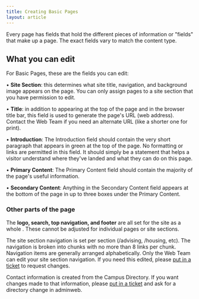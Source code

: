 ```yaml
---
title: Creating Basic Pages
layout: article
---
```


Every page has fields that hold the different pieces of information or "fields" that make up a page. The exact fields vary to match the content type.

## What you can edit
For Basic Pages, these are the fields you can edit:

•	**Site Section**: this determines what site title, navigation, and background image appears on the page. You can only assign pages to a site section that you have permission to edit.

•	**Title**: in addition to appearing at the top of the page and in the browser title bar, this field is used to generate the page's URL (web address). Contact the Web Team if you need an alternate URL (like a shorter one for print).

•	**Introduction**: The Introduction field should contain the very short paragraph that appears in green at the top of the page. No formatting or links are permitted in this field. It should simply be a statement that helps a visitor understand where they've landed and what they can do on this page.

•	**Primary Content**: The Primary Content field should contain the majority of the page's useful information. 

•	**Secondary Content**: Anything in the Secondary Content field appears at the bottom of the page in up to three boxes under the Primary Content.

### Other parts of the page

The **logo, search, top navigation, and footer** are all set for the site as a whole . These cannot be adjusted for individual pages or site sections.

The site section navigation is set per section (/advising, /housing, etc). The navigation is broken into chunks with no more than 8 links per chunk. Navigation items are generally arranged alphabetically. Only the Web Team can edit your site section navigation. If you need this edited, please [put in a ticket](www.evergreen.edu/web) to request changes.

Contact information is created from the Campus Directory. If you want changes made to that information, please [put in a ticket](help.evergreen.edu) and ask for a directory change in adminweb.
